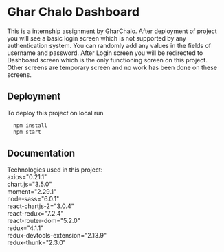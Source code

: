 # Ghar Chalo Dashboard

This is a internship assignment by GharChalo. After deployment of project you will see a basic login screen which is not supported by any authentication system. You can randomly add any values in the fields of username and password.
After Login screen you will be redirected to Dashboard screen which is the only functioning screen on this project. Other screens are temporary screen and no work has been done on these screens.


## Deployment

To deploy this project on local run

```bash
  npm install
  npm start
```

## Documentation

Technologies used in this project:  
axios="0.21.1"  
chart.js="3.5.0"  
moment="2.29.1"  
node-sass="6.0.1"  
react-chartjs-2="3.0.4"  
react-redux="7.2.4"  
react-router-dom="5.2.0"  
redux="4.1.1"  
redux-devtools-extension="2.13.9"  
redux-thunk="2.3.0"
